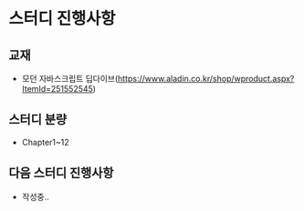 # 스터디 진행사항

## 교재
- 모던 자바스크립트 딥다이브(https://www.aladin.co.kr/shop/wproduct.aspx?ItemId=251552545)

## 스터디 분량
- Chapter1~12

## 다음 스터디 진행사항
- 작성중..